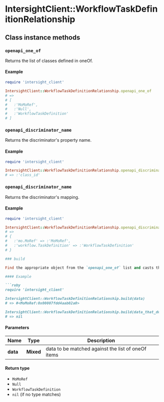 # IntersightClient::WorkflowTaskDefinitionRelationship

## Class instance methods

### `openapi_one_of`

Returns the list of classes defined in oneOf.

#### Example

```ruby
require 'intersight_client'

IntersightClient::WorkflowTaskDefinitionRelationship.openapi_one_of
# =>
# [
#   :'MoMoRef',
#   :'Null',
#   :'WorkflowTaskDefinition'
# ]
```

### `openapi_discriminator_name`

Returns the discriminator's property name.

#### Example

```ruby
require 'intersight_client'

IntersightClient::WorkflowTaskDefinitionRelationship.openapi_discriminator_name
# => :'class_id'
```

### `openapi_discriminator_name`

Returns the discriminator's mapping.

#### Example

```ruby
require 'intersight_client'

IntersightClient::WorkflowTaskDefinitionRelationship.openapi_discriminator_mapping
# =>
# {
#   :'mo.MoRef' => :'MoMoRef',
#   :'workflow.TaskDefinition' => :'WorkflowTaskDefinition'
# }

### build

Find the appropriate object from the `openapi_one_of` list and casts the data into it.

#### Example

```ruby
require 'intersight_client'

IntersightClient::WorkflowTaskDefinitionRelationship.build(data)
# => #<MoMoRef:0x00007fdd4aab02a0>

IntersightClient::WorkflowTaskDefinitionRelationship.build(data_that_doesnt_match)
# => nil
```

#### Parameters

| Name | Type | Description |
| ---- | ---- | ----------- |
| **data** | **Mixed** | data to be matched against the list of oneOf items |

#### Return type

- `MoMoRef`
- `Null`
- `WorkflowTaskDefinition`
- `nil` (if no type matches)


